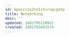 ```yaml
---
id: bpoccc2s2te1i5vruqcge5p
title: Networking
desc: ''
updated: 1681795128922
created: 1681793441574
---
```

